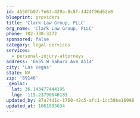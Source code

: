 ```yaml
---
id: 4550fb07-7e63-429a-8c8f-1424f96d62e0
blueprint: providers
title: 'Clark Law Group, PLLC'
org_name: 'Clark Law Group, PLLC'
phone: 702-330-3272
sponsored: false
category: legal-services
services:
  - personal-injury-attorneys
address: '6655 W Sahara Ave A114'
city: 'Las Vegas'
state: NV
zip: '89146'
_geoloc:
  lat: 36.143477444195
  lng: -115.23790640185
updated_by: 87a74d1c-1760-42c5-afc1-1cc59be16098
updated_at: 1661895634
---
```

